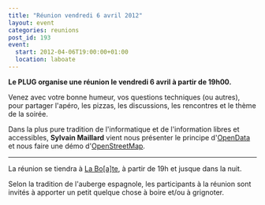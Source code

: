 ```yaml
---
title: "Réunion vendredi 6 avril 2012"
layout: event
categories: reunions
post_id: 193
event:
  start: 2012-04-06T19:00:00+01:00
  location: laboate
---
```

**Le PLUG organise une réunion le vendredi 6 avril à partir de 19h00.**

Venez avec votre bonne humeur, vos questions techniques (ou autres), pour partager l'apéro, les pizzas, les discussions, les rencontres et le thème de la soirée.

Dans la plus pure tradition de l'informatique et de l'information libres et accessibles, **Sylvain Maillard** vient nous présenter le principe d'[OpenData](http://fr.wikipedia.org/wiki/OpenData) et nous faire une démo d'[OpenStreetMap](http://www.openstreetmap.org/).

----
La réunion se tiendra à [La Bo\[a\]te](http://laboate.com/), à partir de 19h et jusque dans la nuit.

Selon la tradition de l'auberge espagnole, les participants à la réunion sont invités à apporter un petit quelque chose à boire et/ou à grignoter.
